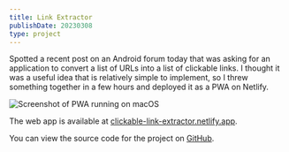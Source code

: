 ```yaml
---
title: Link Extractor
publishDate: 20230308
type: project
---
```


Spotted a recent post on an Android forum today that was asking for an application to convert a list of URLs into a list of clickable links. I thought it was a useful idea that is relatively simple to implement, so I threw something together in a few hours and deployed it as a PWA on Netlify.

![Screenshot of PWA running on macOS](https://clickable-link-extractor.netlify.app/pwa-screenshot-macos.png)

The web app is available at [clickable-link-extractor.netlify.app](https://clickable-link-extractor.netlify.app/).

You can view the source code for the project on [GitHub](https://github.com/crock/link-extractor).
